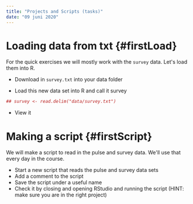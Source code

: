 ```yaml
---
title: "Projects and Scripts (tasks)"
date: "09 juni 2020"
---
```





# Loading data from txt {#firstLoad}

For the quick exercises we will mostly work with the `survey` data. Let's load them into R.

- Download in `survey.txt` into your data folder

- Load this new data set into R and call it survey


```r
## survey <- read.delim("data/survey.txt")
```

- View it


# Making a script {#firstScript}

We will make a script to read in the pulse and survey data. We'll use that every day in the course.

- Start a new script that reads the pulse and survey data sets
- Add a comment to the script
- Save the script under a useful name
- Check it by closing and opening RStudio and running the script (HINT: make sure you are in the right project)

